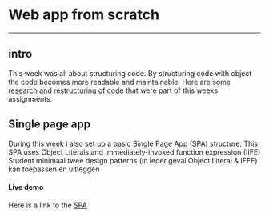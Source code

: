 # Web app from scratch
***
## intro
This week was all about structuring code. By structuring code with object the code becomes more readable and maintainable. Here are some [research and restructuring of code](https://github.com/eltongonc/web_app_from_scratch/tree/master/week1/opdracht4-geo) that were part of this weeks assignments.

## Single page app
During this week i also set up a basic Single Page App (SPA) structure. This SPA uses Object Literals and Immediately-invoked function expression (IIFE)
Student minimaal twee design patterns (in ieder geval Object Literal & IFFE) kan toepassen en uitleggen

#### Live demo
Here is a link to the [SPA](https://eltongonc.github.io/web_app_from_scratch/week1/opdracht5-spa/)
